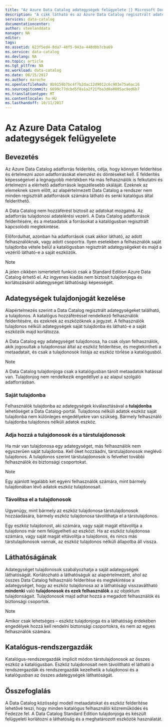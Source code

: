 ```yaml
---
title: "Az Azure Data Catalog adategységek felügyelete |} Microsoft Docs"
description: "A cikk látható és az Azure Data Catalog regisztrált adategységeket tulajdonjogát vezérlése mutatja be."
services: data-catalog
documentationcenter: 
author: steelanddata
manager: NA
editor: 
tags: 
ms.assetid: 623f5ed4-8da7-48f5-943a-448d0b7cba69
ms.service: data-catalog
ms.devlang: NA
ms.topic: article
ms.tgt_pltfrm: NA
ms.workload: data-catalog
ms.date: 08/15/2017
ms.author: maroche
ms.openlocfilehash: 8b9159b7bc4f7b2dac12d9012c6c903e75a6ac16
ms.sourcegitcommit: 6699c77dcbd5f8a1a2f21fba3d0a0005ac9ed6b7
ms.translationtype: MT
ms.contentlocale: hu-HU
ms.lasthandoff: 10/11/2017
---
```

# <a name="manage-data-assets-in-azure-data-catalog"></a>Az Azure Data Catalog adategységek felügyelete
## <a name="introduction"></a>Bevezetés
Az Azure Data Catalog adatforrás felderítés, célja, hogy könnyen felderítése és értelmezni azon adatforrásokat elemzést és döntéseket kell. E felderítés képességeivel a legnagyobb mértékben Ha más felhasználók is felkutatni és értelmezni a elérhető adatforrások legszélesebb skáláját. Ezeknek az elemeknek szem előtt, az alapértelmezett Data Catalog a rendszer nem minden regisztrált adatforrások számára látható és senki katalógus által felderíthető.

A Data Catalog nem hozzáférést biztosít az adatokat mozgatná. Az adatforrás tulajdonosi adatelérési vezérli. A Data Catalog adatforrások felderítésére, és a metaadatok a forrásokat a katalógusban regisztrált kapcsolódó megtekintése.

Előfordulhat, azonban ha adatforrások csak akkor látható, az adott felhasználóknak, vagy adott csoportra. Ilyen esetekben a felhasználók saját tulajdonba vétele belül a katalógusban regisztrált adategységeket és majd a vezérlő látható-e a saját eszközök.

> [!NOTE]
> A jelen cikkben ismertetett funkció csak a Standard Edition Azure Data Catalog érhető el. Az ingyenes kiadás nem biztosít tulajdonjoga és korlátozásáról adategységet láthatósági képességét.
>
>

## <a name="manage-ownership-of-data-assets"></a>Adategységek tulajdonjogát kezelése
Alapértelmezés szerint a Data Catalog regisztrált adategységeket található, a tulajdonos. A katalógus hozzáféréssel rendelkező felhasználók felderítésére, és ezeknek az eszközöknek a jegyzet. A felhasználók tulajdonos nélküli adategységek saját tulajdonba és látható-e a saját eszközök majd korlátozza.

A Data Catalog egy adategységet tulajdonosa, ha csak olyan felhasználók, akik jogosultak a tulajdonosai által az eszköz felderítése, és megtekintheti a metaadatait, és csak a tulajdonosok listája az eszköz törlése a katalógusból.

> [!NOTE]
> A Data Catalog tulajdonjoga csak a katalógusban tárolt metaadatok hatással van. Tulajdonjog nem rendelkezik engedéllyel a az alapul szolgáló adatforrásban.
>
>

### <a name="take-ownership"></a>Saját tulajdonba
Felhasználók tulajdonba az adategységek kiválasztásával a **tulajdonba** lehetőséget a Data Catalog-portál. Tulajdonos nélküli adatok eszköz saját tulajdonba nem különleges engedélyekre van szükség. Bármely felhasználó tulajdonba tulajdonos nélküli adatok eszköz.

### <a name="add-owners-and-co-owners"></a>Adja hozzá a tulajdonosok és a társtulajdonosok
Ha már van tulajdonosa egy adategységet, más felhasználók nem egyszerűen saját tulajdonba. Kell őket hozzáadni, társtulajdonosok meglévő tulajdonos. A tulajdonos szerint társtulajdonosok is felvehet további felhasználók és biztonsági csoportokat.

> [!NOTE]
> Egy ajánlott legalább két egyéni felhasználók számára, mint bármely tulajdonában lévő adatok eszköz tulajdonosait.
>
>

### <a name="remove-owners"></a>Távolítsa el a tulajdonosok
Ugyanúgy, mint bármely az eszköz tulajdonosa társtulajdonosok hozzáadására, bármely eszköz tulajdonosa távolíthatja el a társtulajdonos.

Egy eszköz tulajdonost, aki számára, vagy saját magát eltávolítja a tulajdonos már nem felügyelheti az eszközt. Ha az eszköz tulajdonosa számára, vagy saját magát eltávolítja a tulajdonos, és nincs más társtulajdonosok vannak, az eszköz tulajdonos nélküli állapotba áll vissza.

## <a name="control-visibility"></a>Láthatóságának
Adategységet tulajdonosok szabályozhatja a saját adategységek láthatóságát. Korlátozható a láthatóságuk az alapértelmezett, ahol az összes Data Catalog felhasználó felderítése és megtekintése a adategységet, hogy az eszköz tulajdonosa az a láthatósági visszaváltható **mindenki** való **tulajdonosok és ezek felhasználók** a az objektum tulajdonságait. Tulajdonosok majd adhat hozzá a megadott felhasználók és biztonsági csoportok.

> [!NOTE]
> Amikor csak lehetséges – eszköz tulajdonjoga és a láthatóság érdekében engedélyek hozzá kell rendelni biztonsági csoportokra, és nem az egyes felhasználók számára.
>
>

## <a name="catalog-administrators"></a>Katalógus-rendszergazdák
Katalógus-rendszergazdák implicit módon társtulajdonosok az összes eszköz a katalógusban. Eszköz tulajdonosait nem távolítható el látható a rendszergazdák és rendszergazdák kezelhetik a tulajdonosi és a katalógusban az összes adategységek láthatóságát.

## <a name="summary"></a>Összefoglalás
A Data Catalog közösségi modell metaadatokat és eszköz felderítése lehetővé teszi, hogy minden katalógus felhasználói közreműködés és Fedezze fel. A Data Catalog Standard Edition tulajdonjoga és készült felügyeleti korlátozni a láthatóság és a meghatározott eszközök használatát.
